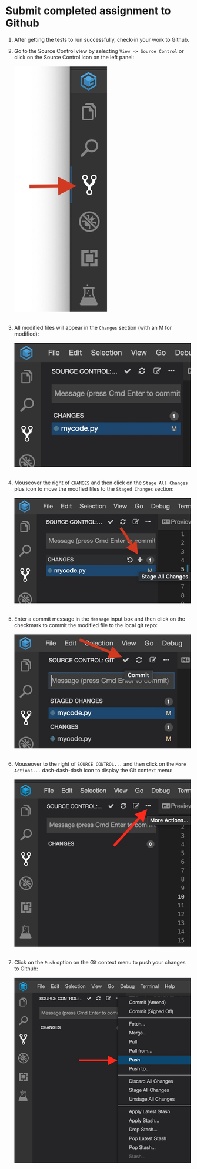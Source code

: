 # Submit completed assignment to Github

1) After getting the tests to run successfully, check-in your work to Github.

2) Go to the Source Control view by selecting `View -> Source Control` or click 
on the Source Control icon on the left panel:
<br/><br/>![alt text](../images/select-github.jpg "Select Github")<br/><br/>

3) All modified files will appear in the `Changes` section (with an M for modified):
<br/><br/>![alt text](../images/modified-files.jpg "Modified files")<br/><br/>

4) Mouseover the right of `CHANGES` and then click on the `Stage All Changes` 
plus icon to move the modfied files to the `Staged Changes` section:
<br/><br/>![alt text](../images/stage-changes.jpg "Stage changes")<br/><br/>

5) Enter a commit message in the `Message` input box and then 
click on the checkmark to commit the modified file to the local git repo:
<br/><br/>![alt text](../images/commit-changes.jpg "Commit changes")<br/><br/>

6) Mouseover to the right of `SOURCE CONTROL...` and then click on the `More Actions...` 
dash-dash-dash icon to display the Git context menu:
<br/><br/>![alt text](../images/more-actions.jpg "More actions")<br/><br/>

7) Click on the `Push` option on the Git context menu to push your changes to Github:
<br/><br/>![alt text](../images/push-commit.jpg "Push commit")<br/><br/>